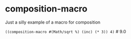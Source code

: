 # composition-macro

Just a silly example of a macro for composition

`((composition-macro #(Math/sqrt %) (inc) (* 3)) 4)`    # 9.0
